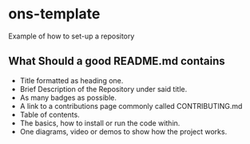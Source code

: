 # ons-template
Example of how to set-up a repository

## What Should a good README.md contains
* Title formatted as heading one.
* Brief Description of the Repository under said title.
* As many badges as possible.
* A link to a contributions page commonly called CONTRIBUTING.md
* Table of contents.
* The basics, how to install or run the code within.
* One diagrams, video or demos to show how the project works.